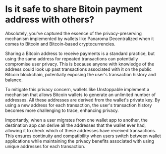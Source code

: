# Is it safe to share Bitoin payment address with others?

Absolutely, you've captured the essence of the privacy-preserving mechanism implemented by wallets like Panaroma Decentralized when it comes to Bitcoin and Bitcoin-based cryptocurrencies.

Sharing a Bitcoin address to receive payments is a standard practice, but using the same address for repeated transactions can potentially compromise user privacy. This is because anyone with knowledge of the address could look up past transactions associated with it on the public Bitcoin blockchain, potentially exposing the user's transaction history and balance.

To mitigate this privacy concern, wallets like Unstoppable implement a mechanism that allows Bitcoin wallets to generate an unlimited number of addresses. All these addresses are derived from the wallet's private key. By using a new address for each transaction, the user's transaction history becomes more challenging to trace, enhancing privacy.

Importantly, when a user migrates from one wallet app to another, the destination app can derive all the addresses that the wallet ever had, allowing it to check which of these addresses have received transactions. This ensures continuity and compatibility when users switch between wallet applications while maintaining the privacy benefits associated with using unique addresses for each transaction.

